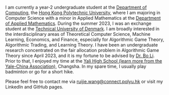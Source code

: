I am currently a year-2 undergraduate student at the [Department of Computing](https://www.polyu.edu.hk/comp), the [Hong Kong Polytechnic University](https://www.polyu.edu.hk), where I am majoring in Computer Science with a minor in Applied Mathematics at the [Department of Applied Mathematics](https://www.polyu.edu.hk/ama/). During the summer 2023, I was an exchange student at the [Technical University of Denmark](https://www.dtu.dk/). I am broadly interested in the interdisciplinary areas of Theoretical Computer Science, Machine Learning, Economics, and Finance, especially for Algorithmic Game Theory, Algorithmic Trading, and Learning Theory. I have been an undergraduate research concentrated on the fair allocation problem in Algorithmic Game Theory since April 2023, and it is my fortune to be advised by [Dr. Bo Li](https://www4.comp.polyu.edu.hk/~bo2li/). Prior to that, I enjoyed my time at the [Yali High School (learn more from the Yale-China Association)](https://www.yalechina.org/who-we-are), Changsha. In my spare time, I usually play badminton or go for a short hike.

Please feel free to contact me via ruijie.wang@connect.polyu.hk or visit my LinkedIn and GitHub pages.
